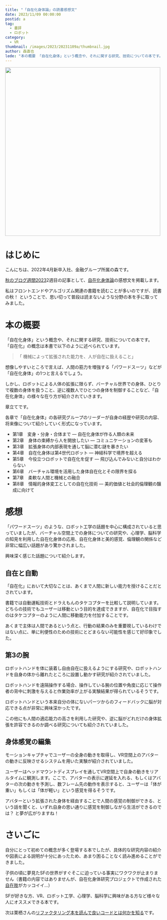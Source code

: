 ```yaml
---
title: "「自在化身体論」の読書感想文"
date: 2023/11/09 00:00:00
postid: a
tag:
  - 書評
  - ロボット
category:
  - VR
thumbnail: /images/2023/20231109a/thumbnail.jpg
author: 森直也
lede: "本の概要 「自在化身体」という概念や、それに関する研究、技術についての本です。"
---
```


<a href="https://www.amazon.co.jp//dp/4860436857">
<img src="/images/2023/20231109a/jisai.jpg" alt="" width="499" height="543">
</a>

# はじめに

こんにちは、2022年4月新卒入社、金融グループ所属の森です。

[秋のブログ週間2023](/articles/20231030a/)2週目の記事として、[自在化身体論](http://www.nts-book.co.jp/item/detail/summary/setubi/20210200_97.html)の感想文を掲載します。

私はフロントエンドやアルゴリズム関連の書籍を読むことが多いのですが、読書の秋！ ということで、思い切って普段は読まないような分野の本を手に取ってみました。

# 本の概要

「自在化身体」という概念や、それに関する研究、技術についての本です。
「自在化」の概念は本書で以下のように述べられています。

>「 機械によって拡張された能力を、人が自在に扱えること」

想像しやすいところで言えば、人間の筋力を増強する「パワードスーツ」などが「自在化身体」の1つと言えるでしょう。

しかし、ロボットによる人体の拡張に限らず、バーチャル世界での身体、ひとりで複数の身体を扱うこと、逆に複数人でひとつの身体を制御することなど、「自在化身体」の様々な在り方が紹介されていきます。

章立てです。

各章で「自在化身体」の各研究グループのリーダーが自身の経歴や研究の内容、将来像について紹介していく形式になっています。

- 第1章　変身・分身・合体まで ― 自在化身体が作る人類の未来
- 第2章　身体の束縛から人を開放したい ― コミュニケーションの変革も
- 第3章　拡張身体の内部表現を通して脳に潜む謎を暴きたい
- 第4章　自在化身体は第4世代ロボット ― 神経科学で境界を超える
- 第5章　今役立つロボットで自在化を促す ― 飛び込んでみないと自分はわからない
- 第6章　バーチャル環境を活用した身体自在化とその限界を探る
- 第7章　柔軟な人間と機械との融合
- 第8章　情報的身体変工としての自在化技術 ― 美的価値と社会的倫理観の醸成に向けて

# 感想

「パワードスーツ」のような、ロボット工学の話題を中心に構成されていると思っていましたが、バーチャル空間上での身体についての研究や、心理学、脳科学の知見を利用した自在化身体の応用、自在化身体と美的感覚、倫理観の関係など非常に幅広い話題があり驚かされました。

興味深く感じた話題について紹介します。

## 自在と自動

「自在化」において大切なことは、あくまで人間に新しい能力を授けることだとされています。

書籍では自動運転技術とドラえもんのタケコプターを比較して説明しています。どちらの技術でもユーザーは移動という目的を達成できますが、自在化で目指すのはタケコプターのように人間に移動能力を付加することです。

あくまで主体は人間であるという点と、行動の結果のみを重要視しているわけではない点に、単に利便性のための技術にとどまらない可能性を感じて好印象でした。

## 第3の腕

ロボットハンドを体に装着し自由自在に扱えるようにする研究や、ロボットハンドを自身の体から離れたところに設置し動かす研究が紹介されていました。

ロボットハンドを遠隔操作する場合、操作している腕の位置や角度に応じて操作者の背中に刺激を与えると作業効率が上がる実験結果が得られているそうです。

ロボットハンドという本来自分の体にないパーツからのフィードバックに脳が対応できる点が非常に興味深かったです。

この他にも人間の適応能力の高さを利用した研究や、逆に脳がどれだけの身体拡張を許容できるのか調べる研究についても紹介されていました。

## 身体感覚の編集

モーションキャプチャでユーザーの全身の動きを取得し、VR空間上のアバターの動きに反映させるシステムを用いた実験が紹介されていました。

ユーザーはヘッドマウントディスプレイを通してVR空間上で自身の動きをリアルタイムに観測します。ここで、アバターの表示に遅延を入れる、もしくはアバターの次の動きを予測し、数フレーム先の動作を表示すると、ユーザーは「体が重い」もしくは「体が軽い」という感覚を得るそうです。

アバターという拡張された身体を経由することで人間の感覚の制御ができる、という話を聞くと、いずれ自身の思い通りに感覚を制御しながら生活ができるのでは？ と夢が広がりますね！

# さいごに

自分にとって初めての概念が多く登場する本でしたが、具体的な研究内容の紹介や図表による説明が十分にあったため、あまり困ることなく読み進めることができました。

子供の頃に夢見たSFの世界がすぐそこに迫っている事実にワクワクが止まりません（書籍の内容ではありませんが、自在化身体研究プロジェクトで作成された[自在肢](https://jizai-arms.com/)がカッコイイ...）

SFが好きな方、VR、ロボット工学、心理学、脳科学に興味がある方など様々な人にオススメできる本です。

次は栗栖さんの[リファクタリング本を読んで良いコードとは何かを知る](/articles/20231110a/)です。
